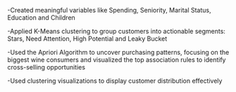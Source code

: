 -Created meaningful variables like Spending, Seniority, Marital Status, Education and Children

-Applied K-Means clustering to group customers into actionable segments: Stars, Need Attention, High Potential and Leaky Bucket

-Used the Apriori Algorithm to uncover purchasing patterns, focusing on the biggest wine consumers and visualized the top association rules to identify cross-selling opportunities

-Used clustering visualizations to display customer distribution effectively
